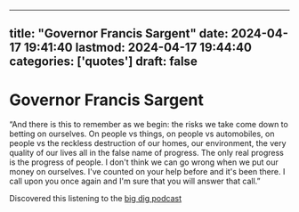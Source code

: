 
---
title: "Governor Francis Sargent"
date: 2024-04-17 19:41:40
lastmod: 2024-04-17 19:44:40
categories: ['quotes']
draft: false
---


# Governor Francis Sargent
“And there is this to remember as we begin: the risks we take come down to betting on ourselves. On people vs things, on people vs automobiles, on people vs the reckless destruction of our homes, our environment, the very quality of our lives all in the false name of progress. The only real progress is the progress of people. I don't think we can go wrong when we put our money on ourselves. I've counted on your help before and it's been there. I call upon you once again and I'm sure that you will answer that call.”

Discovered this listening to the [big dig podcast](￼https://www.wgbh.org/podcasts/the-big-dig/eps-1-we-were-wrong)


<!-- #quotes #public -->

<!-- {BearID:A2428D24-9BBE-4BEF-929F-2D9D62070980} -->

